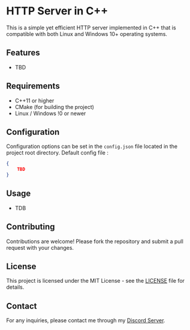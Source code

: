 # HTTP Server in C++

This is a simple yet efficient HTTP server implemented in C++ that is compatible with both Linux and Windows 10+ operating systems.

## Features

- TBD

## Requirements

- C++11 or higher
- CMake (for building the project)
- Linux / Windows !0 or newer

## Configuration

Configuration options can be set in the `config.json` file located in the project root directory.
Default config file :
```json
{
    TBD
}
```

## Usage

- TDB

## Contributing

Contributions are welcome! Please fork the repository and submit a pull request with your changes.

## License

This project is licensed under the MIT License - see the [LICENSE](LICENSE.md) file for details.

## Contact

For any inquiries, please contact me through my [Discord Server](https://discord.gg/PAk9hrrKn6).
